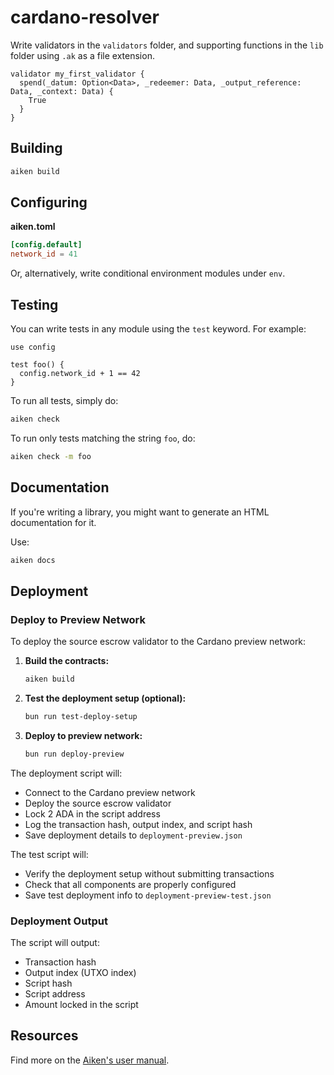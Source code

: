 # cardano-resolver

Write validators in the `validators` folder, and supporting functions in the `lib` folder using `.ak` as a file extension.

```aiken
validator my_first_validator {
  spend(_datum: Option<Data>, _redeemer: Data, _output_reference: Data, _context: Data) {
    True
  }
}
```

## Building

```sh
aiken build
```

## Configuring

**aiken.toml**
```toml
[config.default]
network_id = 41
```

Or, alternatively, write conditional environment modules under `env`.

## Testing

You can write tests in any module using the `test` keyword. For example:

```aiken
use config

test foo() {
  config.network_id + 1 == 42
}
```

To run all tests, simply do:

```sh
aiken check
```

To run only tests matching the string `foo`, do:

```sh
aiken check -m foo
```

## Documentation

If you're writing a library, you might want to generate an HTML documentation for it.

Use:

```sh
aiken docs
```

## Deployment

### Deploy to Preview Network

To deploy the source escrow validator to the Cardano preview network:

1. **Build the contracts:**
   ```sh
   aiken build
   ```

2. **Test the deployment setup (optional):**
   ```sh
   bun run test-deploy-setup
   ```

3. **Deploy to preview network:**
   ```sh
   bun run deploy-preview
   ```

The deployment script will:
- Connect to the Cardano preview network
- Deploy the source escrow validator
- Lock 2 ADA in the script address
- Log the transaction hash, output index, and script hash
- Save deployment details to `deployment-preview.json`

The test script will:
- Verify the deployment setup without submitting transactions
- Check that all components are properly configured
- Save test deployment info to `deployment-preview-test.json`

### Deployment Output

The script will output:
- Transaction hash
- Output index (UTXO index)
- Script hash
- Script address
- Amount locked in the script

## Resources

Find more on the [Aiken's user manual](https://aiken-lang.org).
